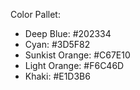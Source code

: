 Color Pallet:

- Deep Blue: #202334
- Cyan: #3D5F82
- Sunkist Orange: #C67E10
- Light Orange: #F6C46D
- Khaki: #E1D3B6
